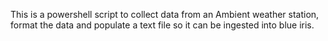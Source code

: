 This is a powershell script to collect data from an Ambient weather station, format the data and populate a text file so it can be ingested into blue iris.
